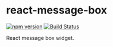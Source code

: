 # react-message-box
[![npm version](https://badge.fury.io/js/react-message-box.svg)](https://badge.fury.io/js/react-message-box)
[![Build Status](https://travis-ci.org/kikimo/react-message-box.svg?branch=master)](https://travis-ci.org/kikimo/react-message-box)

React message box widget.
